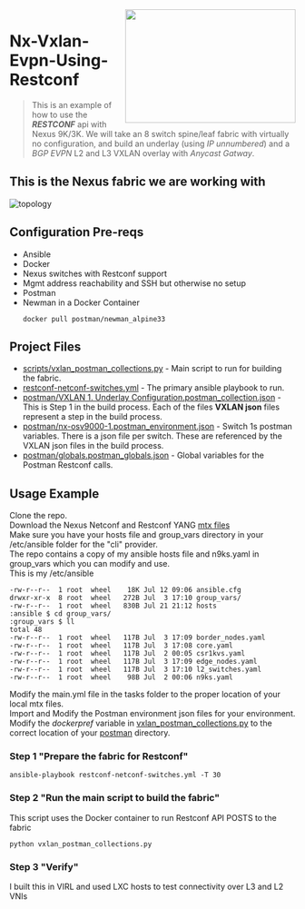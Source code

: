 <img src="https://user-images.githubusercontent.com/1143921/28504990-ef517fb8-6fba-11e7-9e82-6e732a073f13.png" align="right" width="300" height="200" />

# Nx-Vxlan-Evpn-Using-Restconf

> This is an example of how to use the ***RESTCONF*** api with Nexus 9K/3K.  We will take an 8 switch spine/leaf fabric with virtually no configuration, and build an underlay (using *IP unnumbered*) and a *BGP EVPN* L2 and L3 VXLAN overlay with *Anycast Gatway*.


## This is the Nexus fabric we are working with
![topology](https://user-images.githubusercontent.com/1143921/28494277-014e364e-6ec5-11e7-8aa3-ac975d6b4cfb.png)




## Configuration Pre-reqs
* Ansible
* Docker
* Nexus switches with Restconf support
* Mgmt address reachability and SSH but otherwise no setup
* Postman
* Newman in a Docker Container
  ```
  docker pull postman/newman_alpine33
  ```
 

## Project Files
- [scripts/vxlan_postman_collections.py](https://github.com/rkido/Nx-Vxlan-Evpn-Using-Restconf/blob/master/scripts/vxlan_postman_collections.py) - Main script to run for building the fabric.
- [restconf-netconf-switches.yml](https://github.com/rkido/Nx-Vxlan-Evpn-Using-Restconf/blob/master/playbooks/restconf-netconf-switches.yml) - The primary ansible playbook to run.
- [postman/VXLAN 1. Underlay Configuration.postman_collection.json](https://github.com/rkido/Nx-Vxlan-Evpn-Using-Restconf/blob/master/postman/VXLAN%201.%20Underlay%20Configuration.postman_collection.json) - This is Step 1 in the build process.  Each of the files **VXLAN json** files represent a step in the build process.
- [postman/nx-osv9000-1.postman_environment.json](https://github.com/rkido/Nx-Vxlan-Evpn-Using-Restconf/blob/master/postman/nx-osv9000-1.postman_environment.json) - Switch 1s postman variables.  There is a json file per switch.  These are referenced by the VXLAN json files in the build process.
- [postman/globals.postman_globals.json](https://github.com/rkido/Nx-Vxlan-Evpn-Using-Restconf/blob/master/postman/globals.postman_globals.json) - Global variables for the Postman Restconf calls.

## Usage Example
Clone the repo.  
Download the Nexus Netconf and Restconf YANG [mtx files](https://devhub.cisco.com/artifactory/open-nxos-agents/)  
Make sure you have your hosts file and group_vars directory in your /etc/ansible folder for the "cli" provider.  
The repo contains a copy of my ansible hosts file and n9ks.yaml in group_vars which you can modify and use.  
This is my /etc/ansible  

```
-rw-r--r--  1 root  wheel    18K Jul 12 09:06 ansible.cfg
drwxr-xr-x  8 root  wheel   272B Jul  3 17:10 group_vars/
-rw-r--r--  1 root  wheel   830B Jul 21 21:12 hosts
:ansible $ cd group_vars/
:group_vars $ ll
total 48
-rw-r--r--  1 root  wheel   117B Jul  3 17:09 border_nodes.yaml
-rw-r--r--  1 root  wheel   117B Jul  3 17:08 core.yaml
-rw-r--r--  1 root  wheel   117B Jul  2 00:05 csr1kvs.yaml
-rw-r--r--  1 root  wheel   117B Jul  3 17:09 edge_nodes.yaml
-rw-r--r--  1 root  wheel   117B Jul  3 17:10 l2_switches.yaml
-rw-r--r--  1 root  wheel    98B Jul  2 00:06 n9ks.yaml
``` 
Modify the main.yml file in the tasks folder to the proper location of your local mtx files.  
Import and Modify the Postman environment json files for your environment.  
Modify the *dockerpref* variable in [vxlan_postman_collections.py](https://github.com/rkido/Nx-Vxlan-Evpn-Using-Restconf/blob/master/scripts/vxlan_postman_collections.py) to the correct location of your [postman](https://github.com/rkido/Nx-Vxlan-Evpn-Using-Restconf/tree/master/postman) directory.

### Step 1 "Prepare the fabric for Restconf"

```
ansible-playbook restconf-netconf-switches.yml -T 30
```
### Step 2 "Run the main script to build the fabric"
This script uses the Docker container to run Restconf API POSTS to the fabric
```
python vxlan_postman_collections.py
```

### Step 3 "Verify"
I built this in VIRL and used LXC hosts to test connectivity over L3 and L2 VNIs
